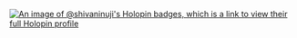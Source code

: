 [![An image of @shivaninuji's Holopin badges, which is a link to view their full Holopin profile](https://holopin.me/shivaninuji)](https://holopin.io/@shivaninuji)
